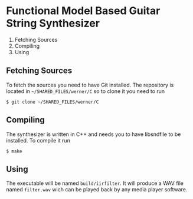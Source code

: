 
Functional Model Based Guitar String Synthesizer
================================================

 1. Fetching Sources
 2. Compiling
 3. Using



Fetching Sources
----------------

To fetch the sources you need to have Git installed. The repository is located in `~/SHARED_FILES/werner/C` so to clone it you need to run

    $ git clone ~/SHARED_FILES/werner/C



Compiling
---------

The synthesizer is written in C++ and needs you to have libsndfile to be installed. To compile it run

    $ make



Using
-----

The executable will be named `build/iirfilter`. It will produce a WAV file named `filter.wav` wich can be played back by any media player software.
